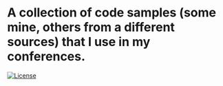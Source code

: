 # A collection of code samples (some mine, others from a different sources) that I use in my conferences.

[![License](https://img.shields.io/github/license/rfinochi/confsamples.svg?style=plastic)](https://opensource.org/licenses/mit-license.php)